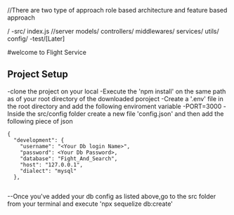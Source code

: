 //There are two type of approach role based architecture and feature based approach

/
 -src/
 index.js //server
 models/
 controllers/
 middlewares/
 services/
 utils/
 config/
-test/[Later]

#welcome to Flight Service

## Project Setup
-clone the project on your local
-Execute the 'npm install' on the same path as of your root directory of the downloaded poroject
-Create a '.env' file in the root directory and add the following enviroment variable 
-PORT=3000
-Inside the src/config folder create a new file 'config.json' and then add the following piece of json

```
{
  "development": {
    "username": "<Your Db login Name>",
    "password": <Your Db Password>,
    "database": "Fight_And_Search",
    "host": "127.0.0.1",
    "dialect": "mysql"
  },
 
```

--Once you've added your db config as listed above,go to the src folder from your terminal and execute 'npx sequelize db:create'

